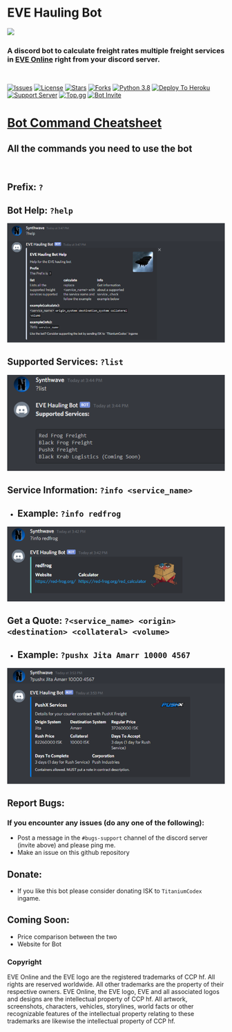 # EVE Hauling Bot

![](https://images.evetech.net/types/28844/render?size=256)

### A discord bot to calculate freight rates multiple freight services in [EVE Online](https://eveonline.com) right from your discord server.
<br>

[![Issues](https://img.shields.io/github/issues/krishaayjois21/eve-hauling-discord?style=for-the-badge)](https://github.com/krishaayjois21/eve-hauling-discord/issues)
[![License](https://img.shields.io/github/license/krishaayjois21/eve-hauling-discord?style=for-the-badge)](https://github.com/krishaayjois21/eve-hauling-discord/blob/master/LICENSE)
[![Stars](https://img.shields.io/github/stars/krishaayjois21/eve-hauling-discord?style=for-the-badge)](https://github.com/krishaayjois21/eve-hauling-discord/stargazers)
[![Forks](https://img.shields.io/github/forks/krishaayjois21/eve-hauling-discord?style=for-the-badge)](https://github.com/krishaayjois21/eve-hauling-discord/network/members)
[![Python 3.8](https://img.shields.io/static/v1?label=Python&message=3.8&style=for-the-badge&color=)](https://www.python.org/downloads/release/python-386/)
[![Deploy To Heroku](https://img.shields.io/badge/%E2%86%91_Deploy_to-Heroku-7056bf.svg?style=for-the-badge)](https://heroku.com/deploy?template=https://github.com/krishaayjois21/eve-hauling-discord/tree/master)
[![Support Server](https://img.shields.io/discord/746965559958044823.svg?label=Discord&logo=Discord&colorB=7289da&style=for-the-badge)](https://discord.gg/FCUEHfK)
[![Top.gg](https://img.shields.io/static/v1?label=TOP.GG&message=UPVOTE&style=for-the-badge&color=7289DA)](https://top.gg/bot/747308224570720306)
[![Bot Invite](https://img.shields.io/static/v1?label=ADD%20THE%20BOT&message=INVITE&style=for-the-badge&color=7289DA&logo=discord)](https://discord.com/api/oauth2/authorize?client_id=747308224570720306&permissions=84992&scope=bot)

# [Bot Command Cheatsheet](https://github.com/krishaayjois21/eve-hauling-discord/blob/master/docs/cheatsheet.md)
## All the commands you need to use the bot
<br>

## Prefix: `?`
## Bot Help:  `?help`
![Help Example](./assets/help.png)
## Supported Services: `?list`
![List Example](./assets/list.png)
## Service Information: `?info <service_name>`
- ## Example: `?info redfrog`
![Info Example](./assets/info.png)
## Get a Quote: `?<service_name> <origin> <destination> <collateral> <volume>`
- ## Example: `?pushx Jita Amarr 10000 4567`
![Quote Example](./assets/quote.png)



## Report Bugs:
### If you encounter any issues (do any one of the following):
- Post a message in the `#bugs-support` channel of the discord server (invite above) and please ping me.
- Make an issue on this github repository

## Donate:
- If you like this bot please consider donating ISK to `TitaniumCodex` ingame.


## Coming Soon:
- Price comparison between the two
- Website for Bot


### Copyright ###
EVE Online and the EVE logo are the registered trademarks of CCP hf. All rights are reserved worldwide. All other trademarks are the property of their respective owners. EVE Online, the EVE logo, EVE and all associated logos and designs are the intellectual property of CCP hf. All artwork, screenshots, characters, vehicles, storylines, world facts or other recognizable features of the intellectual property relating to these trademarks are likewise the intellectual property of CCP hf.